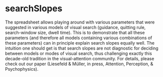 # searchSlopes
The spreadsheet allows playing around with various parameters that were suggested in various models of visual search (guidance, quitting rule, search-window size, dwell time). This is to demonstrate that all these parameters (and therefore all models containing various combinations of these parameters) can in principle explain search slopes equally well. The intuition one should get is that search slopes are not diagnostic for deciding between models or modes of visual search, thus challenging exactly this decade-old tradition in the visual-attention community. For details, please check out our paper (Liesefeld & Müller, in press, Attention, Perception, & Psychophysics).
